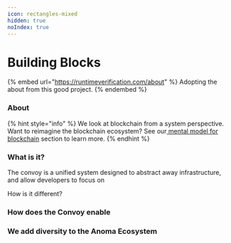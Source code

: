 ```yaml
---
icon: rectangles-mixed
hidden: true
noIndex: true
---
```


# Building Blocks

{% embed url="https://runtimeverification.com/about" %}
Adopting the about from this good project.&#x20;
{% endembed %}

### About&#x20;



{% hint style="info" %}
We look at blockchain from a system perspective. Want to reimagine the blockchain ecosystem? See our[ mental model for blockchain](a-different-mental-model-for-blockchain.md) section to learn more.
{% endhint %}

### What is it?&#x20;

The convoy is a unified system designed to abstract away infrastructure, and allow developers to focus on&#x20;



How is it different?&#x20;

### How does the Convoy enable&#x20;



### We add diversity to the Anoma Ecosystem&#x20;

